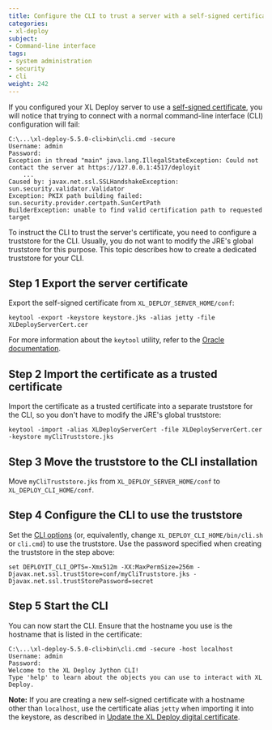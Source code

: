```yaml
---
title: Configure the CLI to trust a server with a self-signed certificate
categories:
- xl-deploy
subject:
- Command-line interface
tags:
- system administration
- security
- cli
weight: 242
---
```


If you configured your XL Deploy server to use a [self-signed certificate](/xl-deploy/how-to/install-xl-deploy.html#step-3-generate-a-self-signed-certificate), you will notice that trying to connect with a normal command-line interface (CLI) configuration will fail:

    C:\...\xl-deploy-5.5.0-cli>bin\cli.cmd -secure
    Username: admin
    Password:
    Exception in thread "main" java.lang.IllegalStateException: Could not contact the server at https://127.0.0.1:4517/deployit
        ...
    Caused by: javax.net.ssl.SSLHandshakeException: sun.security.validator.Validator
    Exception: PKIX path building failed: sun.security.provider.certpath.SunCertPath
    BuilderException: unable to find valid certification path to requested target

To instruct the CLI to trust the server's certificate, you need to configure a truststore for the CLI. Usually, you do not want to modify the JRE's global truststore for this purpose. This topic describes how to create a dedicated truststore for your CLI.

## Step 1 Export the server certificate

Export the self-signed certificate from `XL_DEPLOY_SERVER_HOME/conf`:

    keytool -export -keystore keystore.jks -alias jetty -file XLDeployServerCert.cer

For more information about the `keytool` utility, refer to the [Oracle documentation](http://docs.oracle.com/javase/7/docs/technotes/tools/windows/keytool.html).

## Step 2 Import the certificate as a trusted certificate

Import the certificate as a trusted certificate into a separate truststore for the CLI, so you don't have to modify the JRE's global truststore:

    keytool -import -alias XLDeployServerCert -file XLDeployServerCert.cer -keystore myCliTruststore.jks

## Step 3 Move the truststore to the CLI installation

Move `myCliTruststore.jks` from `XL_DEPLOY_SERVER_HOME/conf` to `XL_DEPLOY_CLI_HOME/conf`.

## Step 4 Configure the CLI to use the truststore

Set the [CLI options](/xl-deploy/how-to/install-the-xl-deploy-cli.html#set-environment-variables) (or, equivalently, change `XL_DEPLOY_CLI_HOME/bin/cli.sh` or `cli.cmd`) to use the truststore. Use the password specified when creating the truststore in the step above:

    set DEPLOYIT_CLI_OPTS=-Xmx512m -XX:MaxPermSize=256m -Djavax.net.ssl.trustStore=conf/myCliTruststore.jks -Djavax.net.ssl.trustStorePassword=secret

## Step 5 Start the CLI

You can now start the CLI. Ensure that the hostname you use is the hostname that is listed in the certificate:

    C:\...\xl-deploy-5.5.0-cli>bin\cli.cmd -secure -host localhost
    Username: admin
    Password:
    Welcome to the XL Deploy Jython CLI!
    Type 'help' to learn about the objects you can use to interact with XL Deploy.

**Note:** If you are creating a new self-signed certificate with a hostname other than `localhost`, use the certificate alias `jetty` when importing it into the keystore, as described in [Update the XL Deploy digital certificate](/xl-deploy/how-to/update-the-xl-deploy-digital-certificate.html).
